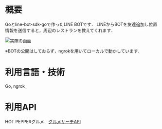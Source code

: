 ﻿# 概要
 Goとline-bot-sdk-goで作ったLINE BOTです．
 LINEからBOTを友達追加し位置情報を送信すると，周辺のレストランを教えてくれます．
 
 ![実際の画面](https://pbs.twimg.com/media/EmBiw5LVgAEPW0t?format=jpg&name=small)
 
 ※BOTの公開はしておらず，ngrokを用いてローカルで動かしています．
 
 # 利用言語・技術
 Go, ngrok
 
 # 利用API
 HOT PEPPERグルメ　[グルメサーチAPI](https://webservice.recruit.co.jp/doc/hotpepper/reference.html)
 
